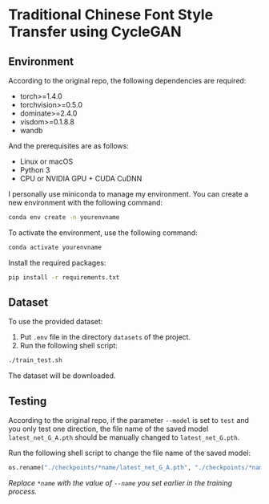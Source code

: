 # Traditional Chinese Font Style Transfer using CycleGAN

## Environment
According to the original repo, the following dependencies are required:
- torch>=1.4.0
- torchvision>=0.5.0
- dominate>=2.4.0
- visdom>=0.1.8.8
- wandb

And the prerequisites are as follows:
- Linux or macOS
- Python 3
- CPU or NVIDIA GPU + CUDA CuDNN

I personally use miniconda to manage my environment. You can create a new environment with the following command:

```bash
conda env create -n yourenvname
```

To activate the environment, use the following command:
```bash
conda activate yourenvname
```

Install the required packages:
```bash
pip install -r requirements.txt
```

## Dataset
To use the provided dataset:
1. Put `.env` file in the directory `datasets` of the project.
2. Run the following shell script:
```bash
./train_test.sh
```

The dataset will be downloaded.

## Testing
According to the original repo, if the parameter `--model` is set to `test` and you only test one direction, the file name of the saved model `latest_net_G_A.pth` should be manually changed to `latest_net_G.pth`.

Run the following shell script to change the file name of the saved model:
```python
os.rename("./checkpoints/*name/latest_net_G_A.pth", "./checkpoints/*name/latest_net_G.pth")
```
*Replace `*name` with the value of `--name` you set earlier in the training process.*

